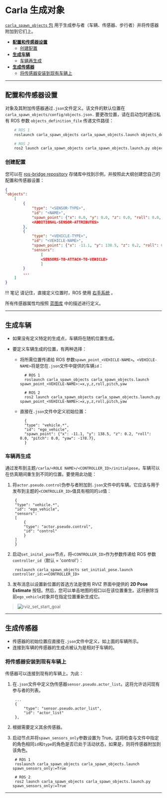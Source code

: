 # Carla 生成对象

[`carla_spawn_objects` 包](https://github.com/carla-simulator/ros-bridge/tree/master/carla_spawn_objects) 用于生成参与者（车辆、传感器、步行者）并将传感器附加到它们上。

- [__配置和传感器设置__](#configuration-and-sensor-setup)
    - [创建配置](#create-the-configuration)
- [__生成车辆__](#spawning-vehicles)
    - [车辆再生成](#respawning-vehicles)
- [__生成传感器__](#spawning-sensors)
    - [将传感器安装到现有车辆上](#attach-sensors-to-an-existing-vehicle)

---

## 配置和传感器设置

对象及其附加传感器通过`.json`文件定义。该文件的默认位置在`carla_spawn_objects/config/objects.json.` 要更改位置，请在启动包时通过私有 ROS 参数 `objects_definition_file` 传递文件路径：

```sh
    # ROS 1
    roslaunch carla_spawn_objects carla_spawn_objects.launch objects_definition_file:=path/to/objects.json

    # ROS 2
    ros2 launch carla_spawn_objects carla_spawn_objects.launch.py objects_definition_file:=path/to/objects.json
```


### 创建配置

您可以在 [ros-bridge repository][objectsjson] 存储库中找到示例，并按照此大纲创建您自己的配置和传感器设置：

```json
{
"objects":
    [
        {
            "type": "<SENSOR-TYPE>",
            "id": "<NAME>",
            "spawn_point": {"x": 0.0, "y": 0.0, "z": 0.0, "roll": 0.0, "pitch": 0.0, "yaw": 0.0},
            <ADDITIONAL-SENSOR-ATTRIBUTES>
        },
        {
            "type": "<VEHICLE-TYPE>",
            "id": "<VEHICLE-NAME>",
            "spawn_point": {"x": -11.1, "y": 138.5, "z": 0.2, "roll": 0.0, "pitch": 0.0, "yaw": -178.7},
            "sensors":
                [
                <SENSORS-TO-ATTACH-TO-VEHICLE>
                ]
        }
        ...
    ]
}
```


!!! 笔记
    请记住，直接定义位置时，ROS 使用 [右手系统](https://www.ros.org/reps/rep-0103.html#chirality) 。

所有传感器属性均按照 [蓝图库](https://carla.readthedocs.io/en/latest/bp_library/) 中的描述进行定义。

[objectsjson]: https://github.com/carla-simulator/ros-bridge/blob/master/carla_spawn_objects/config/objects.json

---

## 生成车辆

- 如果没有定义特定的生成点，车辆将在随机位置生成。
- 要定义车辆生成的位置，有两种选择：

    - 将所需位置传递给 ROS 参数`spawn_point_<VEHICLE-NAME>`。`<VEHICLE-NAME>`将是您在`.json`文件中提供的车辆`id`：

            # ROS 1
            roslaunch carla_spawn_objects carla_spawn_objects.launch spawn_point_<VEHICLE-NAME>:=x,y,z,roll,pitch,yaw

            # ROS 2
            ros2 launch carla_spawn_objects carla_spawn_objects.launch.py spawn_point_<VEHICLE-NAME>:=x,y,z,roll,pitch,yaw

    - 直接在`.json`文件中定义初始位置： 

            {
            "type": "vehicle.*",
            "id": "ego_vehicle",
            "spawn_point": {"x": -11.1, "y": 138.5, "z": 0.2, "roll": 0.0, "pitch": 0.0, "yaw": -178.7},
            }

### 车辆再生成

通过发布到主题`/carla/<ROLE NAME>/<CONTROLLER_ID>/initialpose`，车辆可以在仿真期间重生到不同的位置。要使用此功能： 

1. 将`actor.pseudo.control`伪参与者附加到`.json`文件中的车辆。它应该与用于发布到主题的`<CONTROLLER_ID>`值具有相同的`id`值：

        {
        "type": "vehicle.*",
        "id": "ego_vehicle",
        "sensors":
        [
            {
            "type": "actor.pseudo.control",
            "id": "control"
            }
        ]
        }

2. 启动`set_inital_pose`节点，将`<CONTROLLER_ID>`作为参数传递给 ROS 参数`controller_id`（默认 = 'control'）： 

        roslaunch carla_spawn_objects set_initial_pose.launch controller_id:=<CONTROLLER_ID>

3. 发布消息以设置新位置的首选方法是使用 RVIZ 界面中提供的 __2D Pose Estimate__ 按钮。然后，您可以单击地图的视口以在该位置重生。这将删除当前`ego_vehicle`对象并在指定位置重新生成它。

> ![rviz_set_start_goal](images/rviz_set_start_goal.png)

---

## 生成传感器

- 传感器的初始位置应直接在`.json`文件中定义，如上面的车辆所示。 
- 连接到车辆的传感器的生成点被认为是相对于车辆的。

### 将传感器安装到现有车辆上

传感器可以连接到现有的车辆上。为此：

1. 在`.json`文件中定义伪传感器`sensor.pseudo.actor_list`。这将允许访问现有参与者的列表。 

        ...
        {
            "type": "sensor.pseudo.actor_list",
            "id": "actor_list"
        },

2. 根据需要定义其余传感器。
3. 启动节点并将`spawn_sensors_only`参数设置为 True。这将检查与文件中指定的角色相同`id`和`type`的角色是否已处于活动状态，如果是，则将传感器附加到该角色。

        # ROS 1
        roslaunch carla_spawn_objects carla_spawn_objects.launch spawn_sensors_only:=True

        # ROS 2
        ros2 launch carla_spawn_objects carla_spawn_objects.launch.py spawn_sensors_only:=True


---

